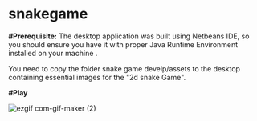 # snakegame

**#Prerequisite:**
The desktop application was built using Netbeans IDE, so you should ensure you have it with proper Java Runtime Environment installed on your machine .

You need to copy the folder snake game develp/assets to the desktop containing essential images for the "2d snake Game".

**#Play**

![ezgif com-gif-maker (2)](https://user-images.githubusercontent.com/68156061/110362434-460a5080-8067-11eb-8c0d-8631ec51f4e0.gif)





